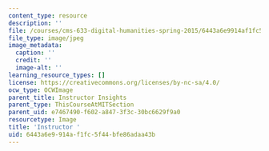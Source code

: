 ```yaml
---
content_type: resource
description: ''
file: /courses/cms-633-digital-humanities-spring-2015/6443a6e9914af1fc5f44bfe86adaa43b_instructor.jpg
file_type: image/jpeg
image_metadata:
  caption: ''
  credit: ''
  image-alt: ''
learning_resource_types: []
license: https://creativecommons.org/licenses/by-nc-sa/4.0/
ocw_type: OCWImage
parent_title: Instructor Insights
parent_type: ThisCourseAtMITSection
parent_uid: e7467490-f602-a847-3f3c-30bc6629f9a0
resourcetype: Image
title: 'Instructor '
uid: 6443a6e9-914a-f1fc-5f44-bfe86adaa43b
---
```

